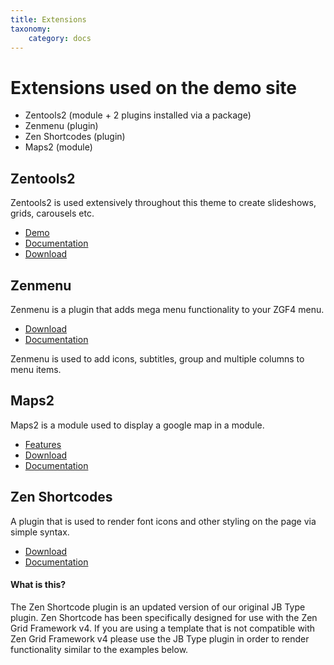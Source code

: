```yaml
---
title: Extensions
taxonomy:
    category: docs
---
```


# Extensions used on the demo site

- Zentools2 (module + 2 plugins installed via a package)
- Zenmenu (plugin)
- Zen Shortcodes (plugin)
- Maps2 (module)


## Zentools2
Zentools2 is used extensively throughout this theme to create slideshows, grids, carousels etc.

- <a href="http://zentools2.joomlabamboo.com">Demo</a>
- <a href="http://zentools2.joomlabamboo.com">Documentation</a>
- <a href="http://www.joomlabamboo.com/downloads/template-downloads?param=zentools2">Download</a>


## Zenmenu
Zenmenu is a plugin that adds mega menu functionality to your ZGF4 menu.
- <a href="http://joomlabamboo.com/index.php?option=com_docman&task=doc_download&gid=694&Itemid=">Download</a>
- <a href="http://docs.joomlabamboo.com/zen-grid-framework-4/menus/Zen-menu-plugin">Documentation</a>

Zenmenu is used to add icons, subtitles, group and multiple columns to menu items.




## Maps2
Maps2 is a module used to display a google map in a module.


- <a href="http://www.joomlabamboo.com/joomla-extensions/maps2">Features</a>
- <a href="http://joomlabamboo.com/index.php?option=com_docman&task=doc_download&gid=677&Itemid=">Download</a>
- <a href="http://docs.joomlabamboo.com/joomla-extensions/jb-maps2-documentation">Documentation</a>


## Zen Shortcodes

A plugin that is used to render font icons and other styling on the page via simple syntax.
- <a href="http://joomlabamboo.com/index.php?option=com_docman&task=doc_download&gid=695&Itemid=">Download</a>
- <a href="http://docs.joomlabamboo.com/zen-grid-framework-4/theme/Using-shortcodes.html">Documentation</a>

#### What is this?

The Zen Shortcode plugin is an updated version of our original JB Type plugin. Zen Shortcode has been specifically designed for use with the Zen Grid Framework v4. If you are using a template that is not compatible with Zen Grid Framework v4 please use the JB Type plugin in order to render functionality similar to the examples below.



